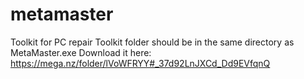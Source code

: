 # metamaster
 Toolkit for PC repair
Toolkit folder should be in the same directory as MetaMaster.exe
Download it here: https://mega.nz/folder/lVoWFRYY#_37d92LnJXCd_Dd9EVfqnQ
